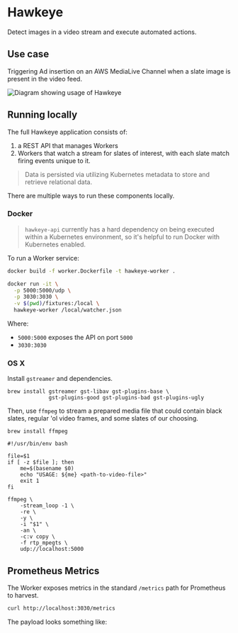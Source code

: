 # Hawkeye

Detect images in a video stream and execute automated actions.

## Use case

Triggering Ad insertion on an AWS MediaLive Channel when a slate image is present in the
video feed.

![Diagram showing usage of Hawkeye](resources/HawkeyeDesign.jpg)

## Running locally

The full Hawkeye application consists of:

1. a REST API that manages Workers
2. Workers that watch a stream for slates of interest, with each slate match firing
   events unique to it.

> Data is persisted via utilizing Kubernetes metadata to store and retrieve relational
> data.

There are multiple ways to run these components locally.

### Docker

> `hawkeye-api` currently has a hard dependency on being executed within a Kubernetes
> environment, so it's helpful to run Docker with Kubernetes enabled.

To run a Worker service:

```bash
docker build -f worker.Dockerfile -t hawkeye-worker .

docker run -it \
  -p 5000:5000/udp \
  -p 3030:3030 \
  -v $(pwd)/fixtures:/local \
  hawkeye-worker /local/watcher.json
```

Where:
- `5000:5000` exposes the API on port `5000`
- `3030:3030`

### OS X

Install `gstreamer` and dependencies.

```shell
brew install gstreamer gst-libav gst-plugins-base \
             gst-plugins-good gst-plugins-bad gst-plugins-ugly
```

Then, use `ffmpeg` to stream a prepared media file that could contain black slates,
regular 'ol video frames, and some slates of our choosing.

```shell
brew install ffmpeg
```

```shell
#!/usr/bin/env bash

file=$1
if [ -z $file ]; then
    me=$(basename $0)
    echo "USAGE: ${me} <path-to-video-file>"
    exit 1
fi

ffmpeg \
    -stream_loop -1 \
    -re \
    -y \
    -i "$1" \
    -an \
    -c:v copy \
    -f rtp_mpegts \
    udp://localhost:5000
```

## Prometheus Metrics

The Worker exposes metrics in the standard `/metrics` path for Prometheus to harvest.

```bash
curl http://localhost:3030/metrics
```

The payload looks something like:

```json

```
